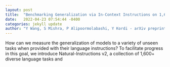 ```yaml
---
layout: post
title:  "Benchmarking Generalization via In-Context Instructions on 1,600+ Language Tasks"
date:   2022-04-23 07:54:44 -0400
categories: jekyll update
author: "Y Wang, S Mishra, P Alipoormolabashi, Y Kordi - arXiv preprint arXiv , 2022"
---
```

How can we measure the generalization of models to a variety of unseen tasks when provided with their language instructions? To facilitate progress in this goal, we introduce Natural-Instructions v2, a collection of 1,600+ diverse language tasks and